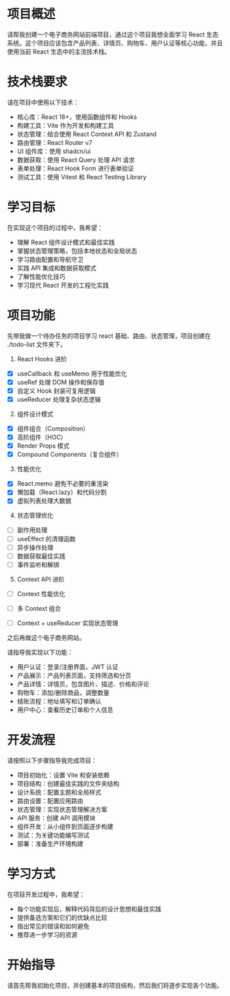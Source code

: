 
# 项目概述
请帮我创建一个电子商务网站前端项目，通过这个项目我想全面学习 React 生态系统。这个项目应该包含产品列表、详情页、购物车、用户认证等核心功能，并且使用当前 React 生态中的主流技术栈。

# 技术栈要求

请在项目中使用以下技术：

- 核心库：React 18+，使用函数组件和 Hooks
- 构建工具：Vite 作为开发和构建工具
- 状态管理：结合使用 React Context API 和 Zustand
- 路由管理：React Router v7
- UI 组件库：使用 shadcn/ui
- 数据获取：使用 React Query 处理 API 请求
- 表单处理：React Hook Form 进行表单验证
- 测试工具：使用 Vitest 和 React Testing Library

# 学习目标
在实现这个项目的过程中，我希望：

- 理解 React 组件设计模式和最佳实践
- 掌握状态管理策略，包括本地状态和全局状态
- 学习路由配置和导航守卫
- 实践 API 集成和数据获取模式
- 了解性能优化技巧
- 学习现代 React 开发的工程化实践

# 项目功能

先带我做一个待办任务的项目学习 react 基础、路由、状态管理，项目创建在 ./todo-list 文件夹下。

1. React Hooks 进阶
  - [x] useCallback 和 useMemo 用于性能优化
  - [x] useRef 处理 DOM 操作和保存值
  - [x] 自定义 Hook 封装可复用逻辑
  - [x] useReducer 处理复杂状态逻辑
2. 组件设计模式
  - [x] 组件组合（Composition）
  - [x] 高阶组件（HOC）
  - [x] Render Props 模式
  - [x] Compound Components（复合组件）
3. 性能优化
  - [x] React.memo 避免不必要的重渲染
  - [x] 懒加载（React.lazy）和代码分割
  - [x] 虚拟列表处理大数据
4. 状态管理优化
  - [ ] 副作用处理
  - [ ] useEffect 的清理函数
  - [ ] 异步操作处理
  - [ ] 数据获取最佳实践
  - [ ] 事件监听和解绑
5. Context API 进阶
  - [ ] Context 性能优化
  - [ ] 多 Context 组合
  - [ ] Context + useReducer 实现状态管理


之后再做这个电子商务网站。

请指导我实现以下功能：

- 用户认证：登录/注册界面，JWT 认证
- 产品展示：产品列表页面，支持筛选和分页
- 产品详情：详情页，包含图片、描述、价格和评论
- 购物车：添加/删除商品，调整数量
- 结账流程：地址填写和订单确认
- 用户中心：查看历史订单和个人信息

# 开发流程
请按照以下步骤指导我完成项目：

- 项目初始化：设置 Vite 和安装依赖
- 项目结构：创建最佳实践的文件夹结构
- 设计系统：配置主题和全局样式
- 路由设置：配置应用路由
- 状态管理：实现状态管理解决方案
- API 服务：创建 API 调用模块
- 组件开发：从小组件到页面逐步构建
- 测试：为关键功能编写测试
- 部署：准备生产环境构建

# 学习方式
在项目开发过程中，我希望：

- 每个功能实现后，解释代码背后的设计思想和最佳实践
- 提供备选方案和它们的优缺点比较
- 指出常见的错误和如何避免
- 推荐进一步学习的资源

# 开始指导
请首先帮我初始化项目，并创建基本的项目结构，然后我们将逐步实现各个功能。